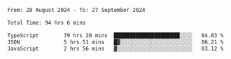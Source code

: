 <!--START_SECTION:waka-->

```txt
From: 28 August 2024 - To: 27 September 2024

Total Time: 94 hrs 6 mins

TypeScript        79 hrs 20 mins  █████████████████████░░░░   84.03 %
JSON              5 hrs 51 mins   █▓░░░░░░░░░░░░░░░░░░░░░░░   06.21 %
JavaScript        2 hrs 56 mins   ▓░░░░░░░░░░░░░░░░░░░░░░░░   03.12 %
```

<!--END_SECTION:waka-->
